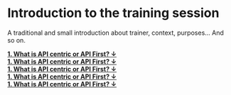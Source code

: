 <a id="top"></a>
# Introduction to the training session

A traditional and small introduction about trainer, context, purposes... And so on.

**<a href="1_1_presentation_of_the_trainer.md">1. What is API centric or API First? &#8595;</a>**<br>
**<a href="1_2_three_things_and_ice_breaking.md">1. What is API centric or API First? &#8595;</a>**<br>
**<a href="1_3_what_is_your_background.md">1. What is API centric or API First? &#8595;</a>**<br>
**<a href="1_4_objective_of_this_traning.md">1. What is API centric or API First? &#8595;</a>**<br>
**<a href="1_5_leveraging_on_fmm_experience.md">1. What is API centric or API First? &#8595;</a>**<br>


